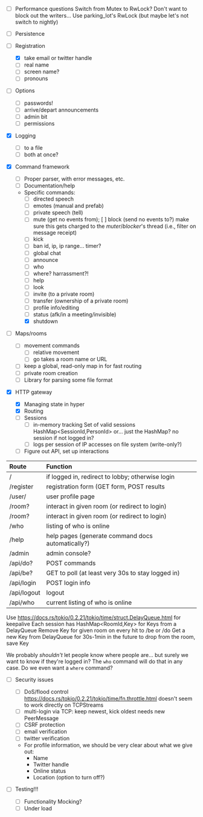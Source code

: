 - [ ] Performance questions
  Switch from Mutex to RwLock? Don't want to block out the writers...
  Use parking_lot's RwLock (but maybe let's not switch to nightly)

- [ ] Persistence

- [ ] Registration
  + [x] take email or twitter handle
  + [ ] real name
  + [ ] screen name?
  + [ ] pronouns

- [ ] Options
  + [ ] passwords!
  + [ ] arrive/depart announcements
  + [ ] admin bit
  + [ ] permissions

- [x] Logging
  + [ ] to a file
  + [ ] both at once?

- [x] Command framework
  + [ ] Proper parser, with error messages, etc.
  + [ ] Documentation/help
  + Specific commands:
    * [ ] directed speech
    * [ ] emotes (manual and prefab)
    * [ ] private speech (tell)
    * [ ] mute (get no events from); [ ] block (send no events to?)
        make sure this gets charged to the _muter_/_blocker_'s thread (i.e., filter on message receipt)
    * [ ] kick
    * [ ] ban
          id, ip, ip range... timer?
    * [ ] global chat
    * [ ] announce
    * [ ] who
    * [ ] where?
          harrassment?!
    * [ ] help
    * [ ] look
    * [ ] invite (to a private room)
    * [ ] transfer (ownership of a private room)
    * [ ] profile info/editing
    * [ ] status (afk/in a meeting/invisible)
    * [x] shutdown

- [ ] Maps/rooms
  + [ ] movement commands
    * [ ] relative movement
    * [ ] go takes a room name or URL
  + [ ] keep a global, read-only map in for fast routing
  + [ ] private room creation
  + [ ] Library for parsing some file format

- [x] HTTP gateway
  + [x] Managing state in hyper
  + [x] Routing
  + [ ] Sessions
    * [ ] in-memory tracking
          Set<SessionId> of valid sessions
          HashMap<SessionId,PersonId>
          or... just the HashMap? no session if not logged in?
    * [ ] logs per session of IP accesses on file system (write-only?)
  + [ ] Figure out API, set up interactions

|Route                |Function                                          |
|:--------------------|:-------------------------------------------------|
|/                    |if logged in, redirect to lobby; otherwise login  |
|/register            |registration form (GET form, POST results         |
|/user/<PERSONID>     |user profile page                                 |
|/room?<ROOMID>       |interact in given room (or redirect to login)     |
|/room?<ROOMNAME>     |interact in given room (or redirect to login)     |
|/who                 |listing of who is online                          |
|/help                |help pages (generate command docs automatically?) |
|/admin               |admin console?                                    |
|/api/do?<ROOMID>     |POST commands                                     |
|/api/be?<ROOMID>     |GET to poll (at least very 30s to stay logged in) |
|/api/login           |POST login info                                   |
|/api/logout          |logout                                            |
|/api/who             |current listing of who is online                  |

Use https://docs.rs/tokio/0.2.21/tokio/time/struct.DelayQueue.html for keepalive
  Each session has HashMap<RoomId,Key> for Keys from a DelayQueue
  Remove Key for given room on every hit to /be or /do
  Get a new Key from DelayQueue for 30s-1min in the future to drop from the room, save Key

We probably _shouldn't_ let people know where people are... but surely we want to know if they're logged in?
The `who` command will do that in any case. Do we even want a `where` command?

- [ ] Security issues
  + [ ] DoS/flood control
        https://docs.rs/tokio/0.2.21/tokio/time/fn.throttle.html
        doesn't seem to work directly on TCPStreams
  + [ ] multi-login via TCP: keep newest, kick oldest
        needs new PeerMessage
  + [ ] CSRF protection
  + [ ] email verification
  + [ ] twitter verification
  + For profile information, we should be very clear about what we give out:
    * Name
    * Twitter handle
    * Online status
    * Location (option to turn off?)

- [ ] Testing!!!
  + [ ] Functionality
        Mocking?
  + [ ] Under load
